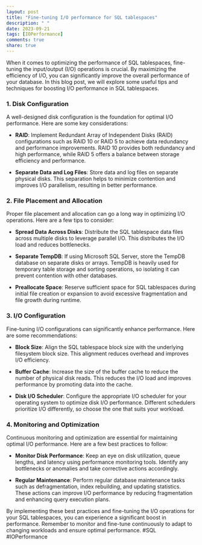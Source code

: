 ```yaml
---
layout: post
title: "Fine-tuning I/O performance for SQL tablespaces"
description: " "
date: 2023-09-21
tags: [IOPerformance]
comments: true
share: true
---
```


When it comes to optimizing the performance of SQL tablespaces, fine-tuning the input/output (I/O) operations is crucial. By maximizing the efficiency of I/O, you can significantly improve the overall performance of your database. In this blog post, we will explore some useful tips and techniques for boosting I/O performance in SQL tablespaces.

### 1. Disk Configuration

A well-designed disk configuration is the foundation for optimal I/O performance. Here are some key considerations:

- **RAID**: Implement Redundant Array of Independent Disks (RAID) configurations such as RAID 10 or RAID 5 to achieve data redundancy and performance improvements. RAID 10 provides both redundancy and high performance, while RAID 5 offers a balance between storage efficiency and performance.

- **Separate Data and Log Files**: Store data and log files on separate physical disks. This separation helps to minimize contention and improves I/O parallelism, resulting in better performance.

### 2. File Placement and Allocation

Proper file placement and allocation can go a long way in optimizing I/O operations. Here are a few tips to consider:

- **Spread Data Across Disks**: Distribute the SQL tablespace data files across multiple disks to leverage parallel I/O. This distributes the I/O load and reduces bottlenecks.

- **Separate TempDB**: If using Microsoft SQL Server, store the TempDB database on separate disks or arrays. TempDB is heavily used for temporary table storage and sorting operations, so isolating it can prevent contention with other databases.

- **Preallocate Space**: Reserve sufficient space for SQL tablespaces during initial file creation or expansion to avoid excessive fragmentation and file growth during runtime.

### 3. I/O Configuration

Fine-tuning I/O configurations can significantly enhance performance. Here are some recommendations:

- **Block Size**: Align the SQL tablespace block size with the underlying filesystem block size. This alignment reduces overhead and improves I/O efficiency.

- **Buffer Cache**: Increase the size of the buffer cache to reduce the number of physical disk reads. This reduces the I/O load and improves performance by promoting data into the cache.

- **Disk I/O Scheduler**: Configure the appropriate I/O scheduler for your operating system to optimize disk I/O performance. Different schedulers prioritize I/O differently, so choose the one that suits your workload.

### 4. Monitoring and Optimization

Continuous monitoring and optimization are essential for maintaining optimal I/O performance. Here are a few best practices to follow:

- **Monitor Disk Performance**: Keep an eye on disk utilization, queue lengths, and latency using performance monitoring tools. Identify any bottlenecks or anomalies and take corrective actions accordingly.

- **Regular Maintenance**: Perform regular database maintenance tasks such as defragmentation, index rebuilding, and updating statistics. These actions can improve I/O performance by reducing fragmentation and enhancing query execution plans.

By implementing these best practices and fine-tuning the I/O operations for your SQL tablespaces, you can experience a significant boost in performance. Remember to monitor and fine-tune continuously to adapt to changing workloads and ensure optimal performance. #SQL #IOPerformance